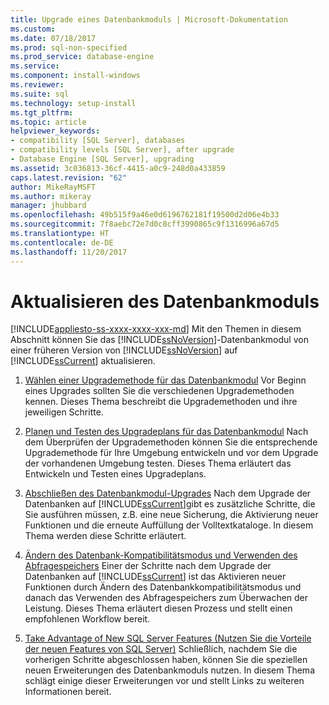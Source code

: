 ```yaml
---
title: Upgrade eines Datenbankmoduls | Microsoft-Dokumentation
ms.custom: 
ms.date: 07/18/2017
ms.prod: sql-non-specified
ms.prod_service: database-engine
ms.service: 
ms.component: install-windows
ms.reviewer: 
ms.suite: sql
ms.technology: setup-install
ms.tgt_pltfrm: 
ms.topic: article
helpviewer_keywords:
- compatibility [SQL Server], databases
- compatibility levels [SQL Server], after upgrade
- Database Engine [SQL Server], upgrading
ms.assetid: 3c036813-36cf-4415-a0c9-248d0a433859
caps.latest.revision: "62"
author: MikeRayMSFT
ms.author: mikeray
manager: jhubbard
ms.openlocfilehash: 49b515f9a46e0d6196762181f19500d2d06e4b33
ms.sourcegitcommit: 7f8aebc72e7d0c8cff3990865c9f1316996a67d5
ms.translationtype: HT
ms.contentlocale: de-DE
ms.lasthandoff: 11/20/2017
---
```

# <a name="upgrade-database-engine"></a>Aktualisieren des Datenbankmoduls
[!INCLUDE[appliesto-ss-xxxx-xxxx-xxx-md](../../includes/appliesto-ss-xxxx-xxxx-xxx-md.md)] Mit den Themen in diesem Abschnitt können Sie das [!INCLUDE[ssNoVersion](../../includes/ssnoversion-md.md)]-Datenbankmodul von einer früheren Version von [!INCLUDE[ssNoVersion](../../includes/ssnoversion-md.md)] auf [!INCLUDE[ssCurrent](../../includes/sscurrent-md.md)] aktualisieren.  
  
1.  [Wählen einer Upgrademethode für das Datenbankmodul](../../database-engine/install-windows/choose-a-database-engine-upgrade-method.md) Vor Beginn eines Upgrades sollten Sie die verschiedenen Upgrademethoden kennen. Dieses Thema beschreibt die Upgrademethoden und ihre jeweiligen Schritte.  
  
2.  [Planen und Testen des Upgradeplans für das Datenbankmodul](../../database-engine/install-windows/plan-and-test-the-database-engine-upgrade-plan.md) Nach dem Überprüfen der Upgrademethoden können Sie die entsprechende Upgrademethode für Ihre Umgebung entwickeln und vor dem Upgrade der vorhandenen Umgebung testen. Dieses Thema erläutert das Entwickeln und Testen eines Upgradeplans.  
  
3.  [Abschließen des Datenbankmodul-Upgrades](../../database-engine/install-windows/complete-the-database-engine-upgrade.md) Nach dem Upgrade der Datenbanken auf [!INCLUDE[ssCurrent](../../includes/sscurrent-md.md)]gibt es zusätzliche Schritte, die Sie ausführen müssen, z.B. eine neue Sicherung, die Aktivierung neuer Funktionen und die erneute Auffüllung der Volltextkataloge. In diesem Thema werden diese Schritte erläutert.  
  
4.  [Ändern des Datenbank-Kompatibilitätsmodus und Verwenden des Abfragespeichers](../../database-engine/install-windows/change-the-database-compatibility-mode-and-use-the-query-store.md) Einer der Schritte nach dem Upgrade der Datenbanken auf [!INCLUDE[ssCurrent](../../includes/sscurrent-md.md)] ist das Aktivieren neuer Funktionen durch Ändern des Datenbankkompatibilitätsmodus und danach das Verwenden des Abfragespeichers zum Überwachen der Leistung. Dieses Thema erläutert diesen Prozess und stellt einen empfohlenen Workflow bereit.  
  
5.  [Take Advantage of New SQL Server Features (Nutzen Sie die Vorteile der neuen Features von SQL Server)](http://www.microsoft.com/sql-server/sql-server-2017) Schließlich, nachdem Sie die vorherigen Schritte abgeschlossen haben, können Sie die speziellen neuen Erweiterungen des Datenbankmoduls nutzen. In diesem Thema schlägt einige dieser Erweiterungen vor und stellt Links zu weiteren Informationen bereit.  
  
  

